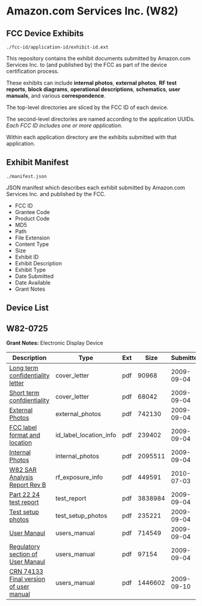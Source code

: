 # Amazon.com Services Inc. (W82)
## FCC Device Exhibits

```
./fcc-id/application-id/exhibit-id.ext
```

This repository contains the exhibit documents submitted by Amazon.com Services Inc. to (and published by) the FCC as part of the device certification process.

These exhibits can include **internal photos**, **external photos**, **RF test reports**, **block diagrams**, **operational descriptions**, **schematics**, **user manuals**, and various **correspondence**.

The top-level directories are sliced by the FCC ID of each device.

The second-level directories are named according to the application UUIDs. *Each FCC ID includes one or more application.*

Within each application directory are the exhibits submitted with that application. 

## Exhibit Manifest

```
./manifest.json
```

JSON manifest which describes each exhibit submitted by Amazon.com Services Inc. and published by the FCC.

- FCC ID
- Grantee Code
- Product Code
- MD5
- Path
- File Extension
- Content Type
- Size
- Exhibit ID
- Exhibit Description
- Exhibit Type
- Date Submitted
- Date Available
- Grant Notes

## Device List
## W82-0725
**Grant Notes:** Electronic Display Device

| Description | Type | Ext | Size | Submitted | Available |
| ----------- | ---- | --- | ---- | --------- | --------- |
| [Long term confidentiality letter](W82-0725/fe078ee3d23bdefb344509c594f3739f/1164626.pdf) | cover_letter | pdf | 90968 | 2009-09-04 | 2009-09-04 |
| [Short term confdientiality](W82-0725/fe078ee3d23bdefb344509c594f3739f/1164627.pdf) | cover_letter | pdf | 68042 | 2009-09-04 | 2009-09-04 |
| [External Photos](W82-0725/fe078ee3d23bdefb344509c594f3739f/1164619.pdf) | external_photos | pdf | 742130 | 2009-09-04 | None |
| [FCC label format and location](W82-0725/fe078ee3d23bdefb344509c594f3739f/1164629.pdf) | id_label_location_info | pdf | 239402 | 2009-09-04 | 2009-09-04 |
| [Internal Photos](W82-0725/fe078ee3d23bdefb344509c594f3739f/1164618.pdf) | internal_photos | pdf | 2095511 | 2009-09-04 | None |
| [W82 SAR Analysis Report Rev B](W82-0725/fe078ee3d23bdefb344509c594f3739f/1305638.pdf) | rf_exposure_info | pdf | 449591 | 2010-07-03 | 2009-09-04 |
| [Part 22 24 test report](W82-0725/fe078ee3d23bdefb344509c594f3739f/1164628.pdf) | test_report | pdf | 3838984 | 2009-09-04 | 2009-09-04 |
| [Test setup photos](W82-0725/fe078ee3d23bdefb344509c594f3739f/1164620.pdf) | test_setup_photos | pdf | 235221 | 2009-09-04 | None |
| [User Manaul](W82-0725/fe078ee3d23bdefb344509c594f3739f/1164631.pdf) | users_manual | pdf | 714549 | 2009-09-04 | None |
| [Regulatory section of User Manaul](W82-0725/fe078ee3d23bdefb344509c594f3739f/1164632.pdf) | users_manual | pdf | 97154 | 2009-09-04 | None |
| [CRN 74133 Final version of user manual](W82-0725/fe078ee3d23bdefb344509c594f3739f/1167815.pdf) | users_manual | pdf | 1446602 | 2009-09-10 | None |
